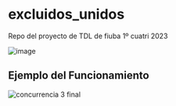 # excluidos_unidos

Repo del proyecto de TDL de fiuba 1º cuatri 2023

![image](https://github.com/ValeriaBrzoza/excluidos_unidos/assets/23293753/a8e1a03d-85a6-41c7-a74d-6759419a351b)

## Ejemplo del Funcionamiento

![concurrencia 3 final](https://github.com/ValeriaBrzoza/excluidos_unidos/assets/23293753/f1468f8f-04f9-4dfa-9f76-f67400a42559)
